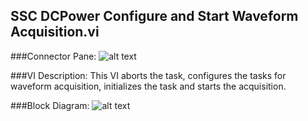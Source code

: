 ## **SSC DCPower Configure and Start Waveform Acquisition.vi**
###Connector Pane:
![alt text](/DCPower/SSC%20DCPower/Waveform%20Acquisition/SSC%20DCPower%20Configure%20and%20Start%20Waveform%20Acquisition.vic.png "SSC DCPower Configure and Start Waveform Acquisition.vi connector pane")

###VI Description:
This VI aborts the task, configures the tasks for waveform acquisition, initializes the task and starts the acquisition.

###Block Diagram:
![alt text](/DCPower/SSC%20DCPower/Waveform%20Acquisition/SSC%20DCPower%20Configure%20and%20Start%20Waveform%20Acquisition.vid.png "SSC DCPower Configure and Start Waveform Acquisition.vi block diagram")
